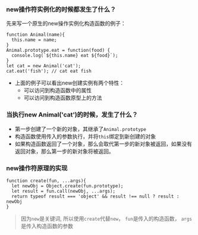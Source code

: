 ### new操作符实例化的时候都发生了什么？
先来写一个原生的new操作实例化构造函数的例子：
```
function Animal(name){
  this.name = name;
}
Animal.prototype.eat = function(food) {
  console.log(`${this.name} eat ${food}`);
}
let cat = new Animal('cat');
cat.eat('fish'); // cat eat fish
```
- 上面的例子可以看出new创建实例有两个特性：
  - 可以访问到构造函数中的属性
  - 可以访问到构造函数原型上的方法

### 当执行new Animal('cat')的时候，发生了什么？
- 第一步创建了一个新的对象，其继承了`Animal.prototype`
- 构造函数使用传入的参数执行，并将`this`绑定到新创建的对象
- 如果构造函数返回了一个对象，那么会取代第一步的新对象被返回，如果没有返回对象，那么第一步的新对象将被返回。

### new操作符原理的实现
```
function create(fun, ...args){
  let newObj = Object.create(fun.prototype);
  let result = fun.call(newObj, ...args);
  return typeof result === 'object' && result !== null ? result : newObj
}
```
> 因为`new`是关键词, 所以使用`create`代替`new`， `fun`是传入的构造函数， `args`是传入构造函数的参数